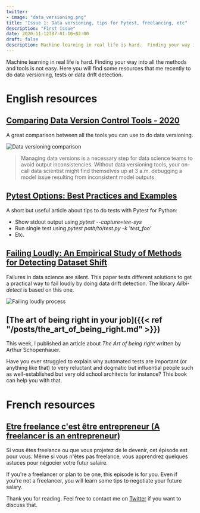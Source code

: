 ```yaml
---
twitter:
- image: "data_versioning.png"
title: "Issue 1: Data versioning, tips for Pytest, freelancing, etc"
description: "First issue"
date: 2020-11-12T07:01:10+02:00
draft: false
description: Machine learning in real life is hard.  Finding your way into all the methods and tools is not easy. Here you will find some resources that me recently to do data versioning, tests or data drift detection.
---
```


Machine learning in real life is hard.  Finding your way into all the methods and tools is not easy.
Here you will find some resources that me recently to do data versioning, tests or data drift detection.

# English resources

## [Comparing Data Version Control Tools - 2020](https://dagshub.com/blog/data-version-control-tools/)

A great comparison between all the tools you can use to do data versioning.

![Data versioning comparison](/data_versioning.png)

>Managing data versions is a necessary step for data science teams to avoid output inconsistencies. Without data versioning tools, your on-call data scientist might find themselves up at 3 a.m. debugging a model issue resulting from inconsistent model outputs.

## [Pytest Options: Best Practices and Examples](https://queirozf.com/entries/pytest-options-best-practices-and-examples)

A short but useful article about tips to do tests with Pytest for Python:
- Show stdout output using *pytest --capture=tee-sys*
- Run single test using *pytest path/to/test.py -k 'test_foo'*
- Etc.

## [Failing Loudly: An Empirical Study of Methods for Detecting Dataset Shift](https://arxiv.org/abs/1810.11953)

Failures in data science are silent. This paper tests different solutions to get a practical way to fail loudly by doing data drift detection. The library *Alibi-detect* is based on this one.

![Failing loudly process](/failing_loudly_paper.PNG)

## [The art of being right in your job]({{< ref "/posts/the_art_of_being_right.md" >}})
This week, I published an article about *The Art of being right* written by Arthur Schopenhauer.

Have you ever struggled to explain why automated tests are important (or anything like that) to very reluctant and dogmatic but influential people such as well-established but very old school architects for instance? This book can help you with that.

# French resources

## [Etre freelance c'est être entrepreneur (A freelancer is an entrepreneur)](https://smartlink.ausha.co/punkindev/episode-10-etre-freelance-c-est-etre-entrepreneur)

Si vous êtes freelance ou que vous projetez de le devenir, cet épisode est pour vous.
Même si vous n'êtes pas freelance, vous apprendrez quelques astuces pour négocier votre futur salaire.

If you're a freelancer or plan to be one, this episode is for you.
Even if you're not a freelancer, you will learn some tips to negotiate your future salary.


Thank you for reading. Feel free to contact me on [Twitter](https://twitter.com/saby_nastasia) if you want to discuss that.
